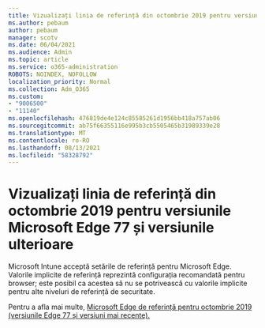 ```yaml
---
title: Vizualizați linia de referință din octombrie 2019 pentru versiunile Microsoft Edge 77 și versiunile ulterioare
ms.author: pebaum
author: pebaum
manager: scotv
ms.date: 06/04/2021
ms.audience: Admin
ms.topic: article
ms.service: o365-administration
ROBOTS: NOINDEX, NOFOLLOW
localization_priority: Normal
ms.collection: Adm_O365
ms.custom:
- "9006500"
- "11140"
ms.openlocfilehash: 476819de4e124c85585261d1956bb418a757ab06
ms.sourcegitcommit: ab75f66355116e995b3cb5505465b31989339e28
ms.translationtype: MT
ms.contentlocale: ro-RO
ms.lasthandoff: 08/13/2021
ms.locfileid: "58328792"
---
```

# <a name="view-the-october-2019-baseline-for-microsoft-edge-versions-77-and-later"></a>Vizualizați linia de referință din octombrie 2019 pentru versiunile Microsoft Edge 77 și versiunile ulterioare

Microsoft Intune acceptă setările de referință pentru Microsoft Edge. Valorile implicite de referință reprezintă configurația recomandată pentru browser; este posibil ca acestea să nu se potrivească cu valorile implicite pentru alte niveluri de referință de securitate.

Pentru a afla mai multe, [Microsoft Edge de referință pentru octombrie 2019 (versiunile Edge 77 și versiuni mai recente).](https://docs.microsoft.com/mem/intune/protect/security-baseline-settings-edge?pivots=edge-october-2019)